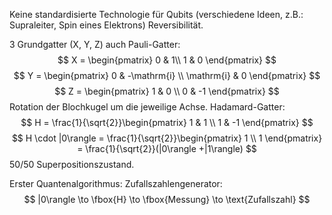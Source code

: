 Keine standardisierte Technologie für Qubits (verschiedene Ideen, z.B.: Supraleiter, Spin eines Elektrons)
Reversibilität.

3 Grundgatter (X, Y, Z) auch Pauli-Gatter:
$$
X = \begin{pmatrix} 0  & 1\\ 1 & 0 \end{pmatrix} 
$$
$$
Y = \begin{pmatrix} 0  & -\mathrm{i} \\ \mathrm{i} & 0 \end{pmatrix} 
$$
$$
Z = \begin{pmatrix} 1  & 0 \\ 0 & -1 \end{pmatrix} 
$$
Rotation der Blochkugel um die jeweilige Achse.
Hadamard-Gatter: 
$$
H = \frac{1}{\sqrt{2}}\begin{pmatrix} 1  & 1 \\ 1 & -1 \end{pmatrix} 
$$
$$
H \cdot |0\rangle =  \frac{1}{\sqrt{2}}\begin{pmatrix} 1   \\ 1  \end{pmatrix}  = \frac{1}{\sqrt{2}}(|0\rangle +|1\rangle)
$$
50/50 Superpositionszustand.

Erster Quantenalgorithmus: Zufallszahlengenerator:
$$
|0\rangle \to \fbox{H} \to \fbox{Messung} \to \text{Zufallszahl}
$$
